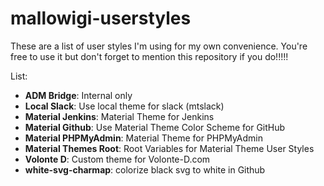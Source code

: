 # mallowigi-userstyles

These are a list of user styles I'm using for my own convenience. You're free to use it but don't forget to mention this repository if you do!!!!!

List:
- **ADM Bridge**: Internal only
- **Local Slack**: Use local theme for slack (mtslack)
- **Material Jenkins**: Material Theme for Jenkins
- **Material Github**: Use Material Theme Color Scheme for GitHub
- **Material PHPMyAdmin**: Material Theme for PHPMyAdmin
- **Material Themes Root**: Root Variables for Material Theme User Styles
- **Volonte D**: Custom theme for Volonte-D.com
- **white-svg-charmap**: colorize black svg to white in Github